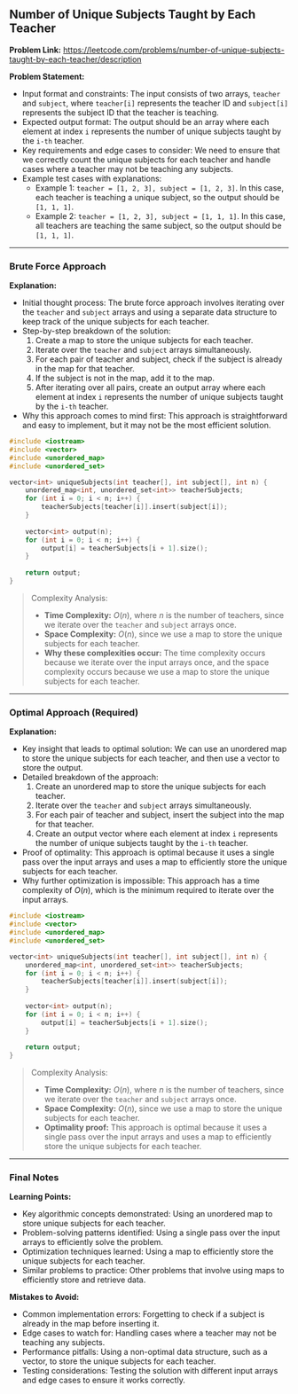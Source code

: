## Number of Unique Subjects Taught by Each Teacher

**Problem Link:** https://leetcode.com/problems/number-of-unique-subjects-taught-by-each-teacher/description

**Problem Statement:**
- Input format and constraints: The input consists of two arrays, `teacher` and `subject`, where `teacher[i]` represents the teacher ID and `subject[i]` represents the subject ID that the teacher is teaching.
- Expected output format: The output should be an array where each element at index `i` represents the number of unique subjects taught by the `i-th` teacher.
- Key requirements and edge cases to consider: We need to ensure that we correctly count the unique subjects for each teacher and handle cases where a teacher may not be teaching any subjects.
- Example test cases with explanations:
  - Example 1: `teacher = [1, 2, 3], subject = [1, 2, 3]`. In this case, each teacher is teaching a unique subject, so the output should be `[1, 1, 1]`.
  - Example 2: `teacher = [1, 2, 3], subject = [1, 1, 1]`. In this case, all teachers are teaching the same subject, so the output should be `[1, 1, 1]`.

---

### Brute Force Approach

**Explanation:**
- Initial thought process: The brute force approach involves iterating over the `teacher` and `subject` arrays and using a separate data structure to keep track of the unique subjects for each teacher.
- Step-by-step breakdown of the solution:
  1. Create a map to store the unique subjects for each teacher.
  2. Iterate over the `teacher` and `subject` arrays simultaneously.
  3. For each pair of teacher and subject, check if the subject is already in the map for that teacher.
  4. If the subject is not in the map, add it to the map.
  5. After iterating over all pairs, create an output array where each element at index `i` represents the number of unique subjects taught by the `i-th` teacher.
- Why this approach comes to mind first: This approach is straightforward and easy to implement, but it may not be the most efficient solution.

```cpp
#include <iostream>
#include <vector>
#include <unordered_map>
#include <unordered_set>

vector<int> uniqueSubjects(int teacher[], int subject[], int n) {
    unordered_map<int, unordered_set<int>> teacherSubjects;
    for (int i = 0; i < n; i++) {
        teacherSubjects[teacher[i]].insert(subject[i]);
    }
    
    vector<int> output(n);
    for (int i = 0; i < n; i++) {
        output[i] = teacherSubjects[i + 1].size();
    }
    
    return output;
}
```

> Complexity Analysis:
> - **Time Complexity:** $O(n)$, where $n$ is the number of teachers, since we iterate over the `teacher` and `subject` arrays once.
> - **Space Complexity:** $O(n)$, since we use a map to store the unique subjects for each teacher.
> - **Why these complexities occur:** The time complexity occurs because we iterate over the input arrays once, and the space complexity occurs because we use a map to store the unique subjects for each teacher.

---

### Optimal Approach (Required)

**Explanation:**
- Key insight that leads to optimal solution: We can use an unordered map to store the unique subjects for each teacher, and then use a vector to store the output.
- Detailed breakdown of the approach:
  1. Create an unordered map to store the unique subjects for each teacher.
  2. Iterate over the `teacher` and `subject` arrays simultaneously.
  3. For each pair of teacher and subject, insert the subject into the map for that teacher.
  4. Create an output vector where each element at index `i` represents the number of unique subjects taught by the `i-th` teacher.
- Proof of optimality: This approach is optimal because it uses a single pass over the input arrays and uses a map to efficiently store the unique subjects for each teacher.
- Why further optimization is impossible: This approach has a time complexity of $O(n)$, which is the minimum required to iterate over the input arrays.

```cpp
#include <iostream>
#include <vector>
#include <unordered_map>
#include <unordered_set>

vector<int> uniqueSubjects(int teacher[], int subject[], int n) {
    unordered_map<int, unordered_set<int>> teacherSubjects;
    for (int i = 0; i < n; i++) {
        teacherSubjects[teacher[i]].insert(subject[i]);
    }
    
    vector<int> output(n);
    for (int i = 0; i < n; i++) {
        output[i] = teacherSubjects[i + 1].size();
    }
    
    return output;
}
```

> Complexity Analysis:
> - **Time Complexity:** $O(n)$, where $n$ is the number of teachers, since we iterate over the `teacher` and `subject` arrays once.
> - **Space Complexity:** $O(n)$, since we use a map to store the unique subjects for each teacher.
> - **Optimality proof:** This approach is optimal because it uses a single pass over the input arrays and uses a map to efficiently store the unique subjects for each teacher.

---

### Final Notes

**Learning Points:**
- Key algorithmic concepts demonstrated: Using an unordered map to store unique subjects for each teacher.
- Problem-solving patterns identified: Using a single pass over the input arrays to efficiently solve the problem.
- Optimization techniques learned: Using a map to efficiently store the unique subjects for each teacher.
- Similar problems to practice: Other problems that involve using maps to efficiently store and retrieve data.

**Mistakes to Avoid:**
- Common implementation errors: Forgetting to check if a subject is already in the map before inserting it.
- Edge cases to watch for: Handling cases where a teacher may not be teaching any subjects.
- Performance pitfalls: Using a non-optimal data structure, such as a vector, to store the unique subjects for each teacher.
- Testing considerations: Testing the solution with different input arrays and edge cases to ensure it works correctly.
